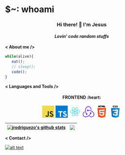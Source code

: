 # $~: whoami





### <p align=center> Hi there! 👋 I'm Jesus </p>
#### <p align=center> *Lovin' code random stuffs*</p>

**< About me />**
   
   ```js
   while(alive){
      eat();
      // sleep();
      code();
   }
   ```
   
**< Languages and Tools />**  

<h4 align="center"> FRONTEND :heart:</h4>
<p align="center"> 
<code><img height="40" src="https://raw.githubusercontent.com/github/explore/80688e429a7d4ef2fca1e82350fe8e3517d3494d/topics/javascript/javascript.png"></code>
<code><img height="40" src="https://raw.githubusercontent.com/github/explore/80688e429a7d4ef2fca1e82350fe8e3517d3494d/topics/typescript/typescript.png"></code>
<code><img height="40" src="https://raw.githubusercontent.com/github/explore/80688e429a7d4ef2fca1e82350fe8e3517d3494d/topics/react/react.png"></code>
<code><img height="40" src="https://raw.githubusercontent.com/github/explore/80688e429a7d4ef2fca1e82350fe8e3517d3494d/topics/redux/redux.png"></code>
<code><img height="40" src="https://raw.githubusercontent.com/github/explore/80688e429a7d4ef2fca1e82350fe8e3517d3494d/topics/html/html.png"></code>
<code><img height="40" src="https://raw.githubusercontent.com/github/explore/80688e429a7d4ef2fca1e82350fe8e3517d3494d/topics/css/css.png"></code>
</p>


| <a href="https://github.com/jrodriguezo/github-readme-stats"><img align="center" src="https://github-readme-stats.vercel.app/api?username=jrodriguezo&show_icons=true&include_all_commits=true&theme=graywhite&hide_border=true" alt="jrodriguezo's github stats" /></a> | <a href="https://github.com/jrodriguezo/github-readme-stats"><img align="center" src="https://github-readme-stats.vercel.app/api/top-langs/?username=jrodriguezo&layout=compact&theme=graywhite&hide_border=true" /></a> |
| ------------- | ------------- |


**< Contact />**  

<a href="https://es.linkedin.com/in/jes%C3%BAs-rodr%C3%ADguez-ovejero-b704131b4?trk=profile-badge"> ![alt text](https://img.shields.io/badge/-LinkedIn-0e76a8?style=plastic&logo=linkedIn)</a>

